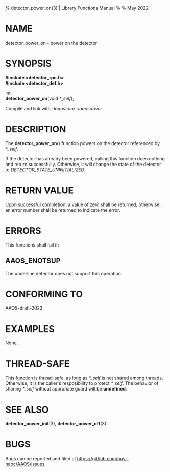 % detector\_power\_on(3) | Library Functions Manual
%
% May 2022

NAME
====

detector\_power\_on - power on the detector

SYNOPSIS
========

**#include <detector_rpc.h>**  
**#include <detector_def.h>**

int  
**detector_power_on**(void *\*\_self*);

Compile and link with *-laaoscore* *-laaosdriver*.

DESCRIPTION
===========

The **detector_power_on**() function powers on the detector referenced by *\*\_self*.   

If the detector has already been powered, calling this function does nothing and return successfully. Otherwise, it will change the state of the detector to *DETECTOR_STATE_UNINITIALIZED*. 

RETURN VALUE
============

Upon successful completion, a value of zero shall be returned; otherwise, an error number shall be returned to indicate the error.

ERRORS
======

This functions shall fail if:

AAOS\_ENOTSUP
------------

The underline detector does not support this operation.

CONFORMING TO
=============

AAOS-draft-2022

EXAMPLES
========

None.

THREAD-SAFE
===========

This function is thread-safe, as long as *\*\_self* is not shared among threads. Otherwise, it is the caller's resposibility to protect *\*\_self*. The behavior of sharing *\*\_self* without approriate guard will be **undefined**.

SEE ALSO
========

**detector_power_init**(3), **detector_power_off**(3)

BUGS
====

Bugs can be reported and filed at https://github.com/huyi-naoc/AAOS/issues.

